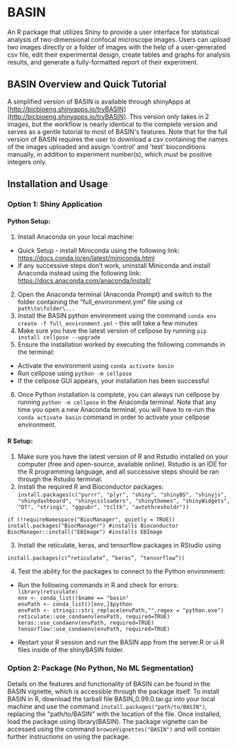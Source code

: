 # BASIN
An R package that utilizes Shiny to provide a user interface
for statistical analysis of two-dimensional confocal microscope images. Users
can upload two images directly or a folder of images with the help of a
user-generated csv file, edit their experimental design, create tables and
graphs for analysis results, and generate a fully-formatted report of their
experiment.

## BASIN Overview and Quick Tutorial
A simplified version of BASIN is available through shinyApps at [http://bicbioeng.shinyapps.io/tryBASIN](http://bicbioeng.shinyapps.io/tryBASIN). This
version only takes in 2 images, but the workflow is nearly identical to the complete version and serves as a gentle tutorial to most of BASIN's features.
 Note that for the full version of BASIN requires the user to download a csv
 containing the names of the images uploaded and assign 'control' and 'test'
 bioconditions manually, in addition to experiment number(s), which must be positive integers only.

## Installation and Usage

### Option 1: Shiny Application

#### Python Setup:
1. Install Anaconda on your local machine:
  - Quick Setup - install Miniconda using the following link: https://docs.conda.io/en/latest/miniconda.html
  - If any successive steps don’t work, uninstall Miniconda and install Anaconda instead using the following link: https://docs.anaconda.com/anaconda/install/
2. Open the Anaconda terminal (Anaconda Prompt) and switch to the folder containing the “full_environment.yml” file using ` cd path\to\folder\... `
3. Install the BASIN python environment using the command ` conda env create -f full_environment.yml ` - this will take a few minutes
4. Make sure you have the latest version of cellpose by running `pip install cellpose --upgrade`
5. Ensure the installation worked by executing the following commands in the terminal:
  - Activate the environment using ` conda activate basin `
  - Run cellpose using ` python -m cellpose `
  - If the cellpose GUI appears, your installation has been successful
6. Once Python installation is complete, you can always run cellpose by running ` python -m cellpose ` in the Anaconda terminal. Note that any time you open a new Anaconda terminal, you will have to re-run the ` conda activate basin ` command in order to activate your cellpose environment.

#### R Setup:
1. Make sure you have the latest version of R and Rstudio installed on your computer (free and open-source, available online). Rstudio is an IDE for the R programming language, and all successive steps should be ran through the Rstudio terminal.
2. Install the required R and Bioconductor packages:
  `install.packages(c("purrr", "plyr", "shiny", "shinyBS", "shinyjs",
    "shinydashboard", "shinycssloaders", "shinythemes", "shinyWidgets",
    "DT", "stringi", "ggpubr", "tcltk", "autothresholdr"))`

  `if (!requireNamespace("BiocManager", quietly = TRUE))`\
    `install.packages("BiocManager") #installs Bioconductor`\
    `BiocManager::install("EBImage") #installs EBImage`
    
3. Install the reticulate, keras, and tensorflow packages in RStudio using

  `install.packages(c(“reticulate”, “keras”, “tensorflow”))`

4. Test the ability for the packages to connect to the Python environment:
  - Run the following commands in R and check for errors:\
  `library(reticulate)`\
  `env <- conda_list()$name == "basin"`\
  `envPath <- conda_list()[env,]$python`\
  `envPath <- stringi::stri_replace(envPath,"",regex = "python.exe")`\
  `reticulate::use_condaenv(envPath, required=TRUE)`\
  `keras::use_condaenv(envPath, required=TRUE)`\
  `tensorflow::use_condaenv(envPath, required=TRUE)`
  
  - Restart your R session and run the BASIN app from the server.R or ui.R files inside of the shinyBASIN folder.

### Option 2: Package (No Python, No ML Segmentation)
Details on the features and functionality of BASIN can be found in the BASIN
vignette, which is accessible through the package itself. To install BASIN
in R, download the tarball file BASIN_0.99.0.tar.gz into your local machine
and use the command `install.packages("path/to/BASIN")`, replacing the
"path/to/BASIN" with the location of the file. Once installed, load the
package using library(BASIN). The package vignette can be accessed using the
command `browseVignettes("BASIN")` and will contain further instructions on
using the package.
